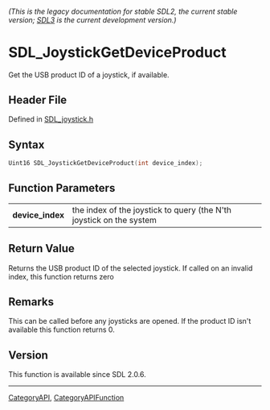 ###### (This is the legacy documentation for stable SDL2, the current stable version; [SDL3](https://wiki.libsdl.org/SDL3/) is the current development version.)
# SDL_JoystickGetDeviceProduct

Get the USB product ID of a joystick, if available.

## Header File

Defined in [SDL_joystick.h](https://github.com/libsdl-org/SDL/blob/SDL2/include/SDL_joystick.h)

## Syntax

```c
Uint16 SDL_JoystickGetDeviceProduct(int device_index);

```

## Function Parameters

|                      |                                                                     |
| -------------------- | ------------------------------------------------------------------- |
| **device_index**     | the index of the joystick to query (the N'th joystick on the system |

## Return Value

Returns the USB product ID of the selected joystick. If called on an
invalid index, this function returns zero

## Remarks

This can be called before any joysticks are opened. If the product ID isn't
available this function returns 0.

## Version

This function is available since SDL 2.0.6.

----
[CategoryAPI](CategoryAPI), [CategoryAPIFunction](CategoryAPIFunction)

